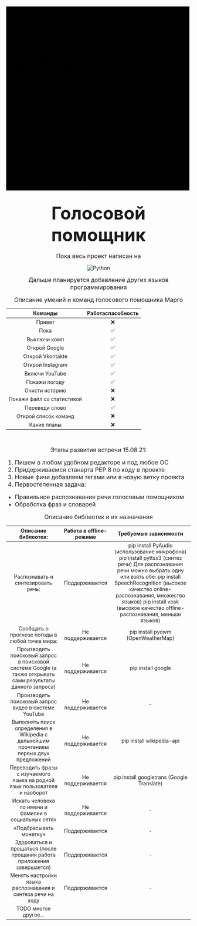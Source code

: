 ![Foto](https://github.com/lmistie/VoiceHelper_Margo/blob/main/src/logo.gif)

<h2 align="center"><font size="8px">Голосовой помощник</font></h2>

<!--### Суть проекта
В итоге должен получиться масштабный голосовой помощник на всех устройствах(начиная с телефона и ПК заканчивая бытовой техникой для управления домом)-->

<p align="center"><font size="3px"> Пока весь проект написан на</font></p>
<div align="center">

![Python](https://img.shields.io/badge/-python-000000?style=flat-square&logo=python&logoColor=violet&logoWidth=20)
</div>
<p align="center"><font size="3px">Дальше планируется добавление других языков программирования</font></p>

<p align="center"><font size="3px">Описание умений и команд голосового помощника Марго</font></p>

<div align="center">

| Команды | Работаспасобность |
|:------------:|:------------:|
| Привет | ❌ |
| Пока | ✅ |
| Выключи комп | ✅ |
| Открой Google | ✅ |
| Открой Vkontakte | ✅ |
| Открой Instagram | ✅ |
| Включи YouTube | ✅ |
| Покажи погоду | ✅ |
| Очисти историю| ❌ |
| Покажи файл со статистикой | ❌ |
| Переведи слово | ✅  |
| Открой список команд | ❌ |
| Какие планы | ❌ |
</div>
<br>
<p align="center"><font size="3px">Этапы развития встречи 15.08.21:
<br>

1) Пишем в любом удобном редакторе и под любое ОС
2) Придерживаемся станарта PEP 8 по коду в проекте
3) Новые фичи добавляем тегами или в новую ветку проекта 
4) Первостепенная задача:<br>
* Правильное распознавание речи голосовым помощником<br>
* Обработка фраз и словарей
</font></p>

<p align="center"><font size="3px">Описание библеотек и их назначения</font></p>



| Описание библеотек: | Работа в offline-режиме | Требуемые зависимости |
|:-------:|:----------------:|:---------------:|
| Распознавать и синтезировать речь: | Поддерживается | pip install PyAudio (использование микрофона) pip install pyttsx3 (синтез речи) Для распознавания речи можно выбрать одну или взять обе: pip install SpeechRecognition (высокое качество online-распознавания, множество языков) pip install vosk (высокое качество offline-распознавания, меньше языков) |
| Сообщать о прогнозе погоды в любой точке мира: | Не поддерживается | pip install pyowm (OpenWeatherMap) |
| Производить поисковый запрос в поисковой системе Google (а также открывать сами результаты данного запроса) | Не поддерживается | pip install google |
| Производить поисковый запрос видео в системе YouTube | Не поддерживается | - |
| Выполнять поиск определения в Wikipedia c дальнейшим прочтением первых двух предложений | Не поддерживается | pip install wikipedia-api |
| Переводить фразы с изучаемого языка на родной язык пользователя и наоборот | Не поддерживается | pip install googletrans (Google Translate) |
| Искать человека по имени и фамилии в социальных сетях | Не поддерживается | - |
| «Подбрасывать монетку» | Поддерживается | - |
| Здороваться и прощаться (после прощания работа приложения завершается) | Поддерживается | - |
| Менять настройки языка распознавания и синтеза речи на ходу | Поддерживается | - |
| TODO многое другое... | 

